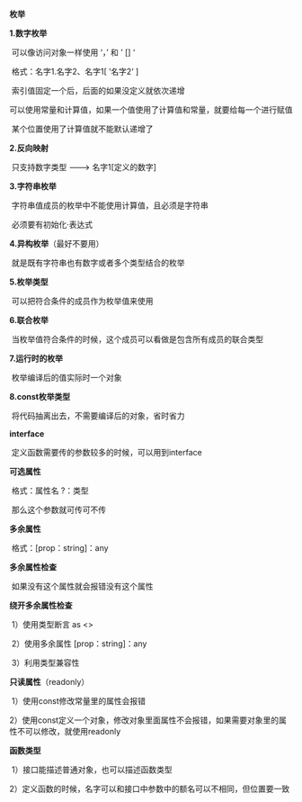 **枚举**

**1.数字枚举**

​	可以像访问对象一样使用 ‘，’ 和 ’ [] ‘

​	格式：名字1.名字2、名字1[ ’名字2‘ ]

​	索引值固定一个后，后面的如果没定义就依次递增

​	可以使用常量和计算值，如果一个值使用了计算值和常量，就要给每一个进行赋值

​	某个位置使用了计算值就不能默认递增了



**2.反向映射**

​	只支持数字类型  ---> 名字1[定义的数字]



**3.字符串枚举**

​	字符串值成员的枚举中不能使用计算值，且必须是字符串

​	必须要有初始化·表达式



**4.异构枚举**（最好不要用）

​	就是既有字符串也有数字或者多个类型结合的枚举



**5.枚举类型**

​	可以把符合条件的成员作为枚举值来使用



**6.联合枚举**

​	当枚举值符合条件的时候，这个成员可以看做是包含所有成员的联合类型



**7.运行时的枚举**

​	枚举编译后的值实际时一个对象



**8.const枚举类型**

​	将代码抽离出去，不需要编译后的对象，省时省力





**interface**

​	定义函数需要传的参数较多的时候，可以用到interface



**可选属性**

​	格式：属性名 ?：类型

​	那么这个参数就可传可不传



**多余属性**

​	格式：[prop：string]：any



**多余属性检查**

​	如果没有这个属性就会报错没有这个属性



**绕开多余属性检查**

​	1）使用类型断言 as <>

​	2）使用多余属性 [prop：string]：any

​	3）利用类型兼容性



**只读属性**（readonly）

​	1）使用const修改常量里的属性会报错

​	2）使用const定义一个对象，修改对象里面属性不会报错，如果需要对象里的属性不可以修改，就使用readonly



**函数类型**

​	1）接口能描述普通对象，也可以描述函数类型

​	2）定义函数的时候，名字可以和接口中参数中的额名可以不相同，但位置要一致



